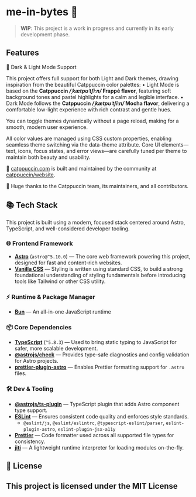 # me-in-bytes 🚀

> **WIP**: This project is a work in progress and currently in its early development phase.

## Features

🔆 Dark & Light Mode Support

This project offers full support for both Light and Dark themes, drawing inspiration from the beautiful Catppuccin color palettes:
• Light Mode is based on the **Catppuccin _/ˌkætpʊˈtʃiːn/_ Frappé flavor**, featuring soft background tones and pastel highlights for a calm and legible interface.
• Dark Mode follows the **Catppuccin _/ˌkætpʊˈtʃiːn/_ Mocha flavor**, delivering a comfortable low-light experience with rich contrast and gentle hues.

You can toggle themes dynamically without a page reload, making for a smooth, modern user experience.

All color values are managed using CSS custom properties, enabling seamless theme switching via the data-theme attribute. Core UI elements—text, icons, focus states, and error views—are carefully tuned per theme to maintain both beauty and usability.

🎨 [catppuccin.com](https://catppuccin.com/) is built and maintained by the community at [catppuccin/website](https://catppuccin.com/).

💌 Huge thanks to the Catppuccin team, its maintainers, and all contributors.

## 📚 Tech Stack

This project is built using a modern, focused stack centered around Astro, TypeScript, and well-considered developer tooling.

### 🌐 Frontend Framework

- **[Astro](https://astro.build/)** (`astro@^5.10.0`) — The core web framework powering this project, designed for fast and content-rich websites.
- **[Vanilla CSS](https://developer.mozilla.org/en-US/docs/Web/CSS)** — Styling is written using standard CSS, to build a strong foundational understanding of styling fundamentals before introducing tools like Tailwind or other CSS utility.

### ⚡ Runtime & Package Manager

- **[Bun](https://bun.sh/)** — An all-in-one JavaScript runtime

### 📦 Core Dependencies

- **[TypeScript](https://www.typescriptlang.org/)** (`^5.8.3`) — Used to bring static typing to JavaScript for safer, more scalable development.
- **[@astrojs/check](https://github.com/withastro/astro/tree/main/packages/integrations/check)** — Provides type-safe diagnostics and config validation for Astro projects.
- **[prettier-plugin-astro](https://github.com/withastro/prettier-plugin-astro)** — Enables Prettier formatting support for `.astro` files.

### 🛠️ Dev & Tooling

- **[@astrojs/ts-plugin](https://github.com/withastro/astro/tree/main/packages/integrations/ts-plugin)** — TypeScript plugin that adds Astro component type support.
- **[ESLint](https://eslint.org/)** — Ensures consistent code quality and enforces style standards.
  - `@eslint/js`, `@eslint/eslintrc`, `@typescript-eslint/parser`, `eslint-plugin-astro`, `eslint-plugin-jsx-a11y`
- **[Prettier](https://prettier.io/)** — Code formatter used across all supported file types for consistency.
- **[jiti](https://github.com/unjs/jiti)** — A lightweight runtime interpreter for loading modules on-the-fly.

## 🪪 License

## This project is licensed under the MIT License
